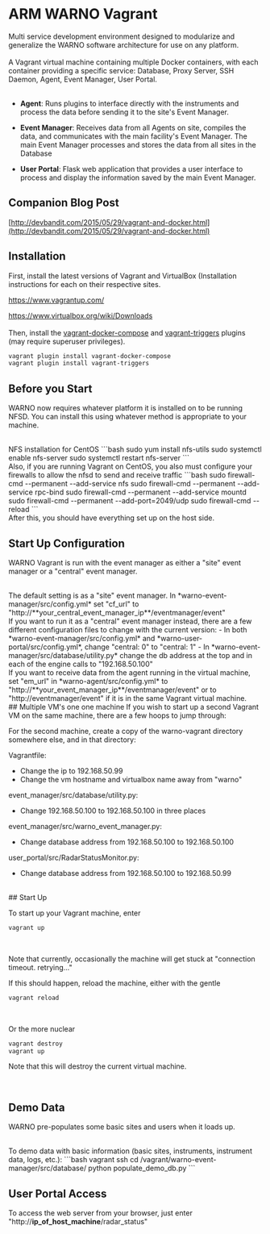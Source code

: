 # ARM WARNO Vagrant
Multi service development environment designed to modularize and generalize the WARNO software architecture for use on any platform.
<br><br>
A Vagrant virtual machine containing multiple Docker containers, with each container providing a specific service: Database, Proxy Server, SSH Daemon, Agent, Event Manager, User Portal.
<br><br>
- **Agent**: Runs plugins to interface directly with the instruments and process the data before sending it to the site's Event Manager.

- **Event Manager**: Receives data from all Agents on site, compiles the data, and communicates with the main facility's Event Manager.  The main Event Manager processes and stores the data from all sites in the Database

- **User Portal**: Flask web application that provides a user interface to process and display the information saved by the main Event Manager.

## Companion Blog Post
[http://devbandit.com/2015/05/29/vagrant-and-docker.html](http://devbandit.com/2015/05/29/vagrant-and-docker.html)

## Installation

First, install the latest versions of Vagrant and VirtualBox (Installation instructions for each on their respective sites.

https://www.vagrantup.com/

https://www.virtualbox.org/wiki/Downloads
<br><br>
Then, install the [vagrant-docker-compose](https://github.com/leighmcculloch/vagrant-docker-compose) and [vagrant-triggers](https://github.com/emyl/vagrant-triggers) plugins (may require superuser privileges).
```bash
vagrant plugin install vagrant-docker-compose
vagrant plugin install vagrant-triggers
```

## Before you Start

WARNO now requires whatever platform it is installed on to be running NFSD. You can install this using whatever method is appropriate to your machine.

<br>
NFS installation for CentOS
```bash
sudo yum install nfs-utils
sudo systemctl enable nfs-server
sudo systemctl restart nfs-server
```

<br>
Also, if you are running Vagrant on CentOS, you also must configure your firewalls to allow the nfsd to send and receive traffic
```bash
sudo firewall-cmd --permanent --add-service nfs
sudo firewall-cmd --permanent --add-service rpc-bind
sudo firewall-cmd --permanent --add-service mountd
sudo firewall-cmd --permanent --add-port=2049/udp
sudo firewall-cmd --reload
```

<br>
After this, you should have everything set up on the host side.

<br>

## Start Up Configuration

WARNO Vagrant is run with the event manager as either a "site"  event manager or a "central" event manager.

<br>
The default setting is as a "site" event manager.  In *warno-event-manager/src/config.yml* set "cf_url" to "http://**your_central_event_manager_ip**/eventmanager/event"

<br>
If you want to run it as a "central" event manager instead, there are a few different configuration files to change with the current version:
- In both *warno-event-manager/src/config.yml* and *warno-user-portal/src/config.yml*, change "central: 0" to "central: 1"
- In *warno-event-manager/src/database/utility.py* change the db address at the top and in each of the engine calls to "192.168.50.100"

<br>
If you want to receive data from the agent running in the virtual machine, set "em_url" in *warno-agent/src/config.yml* to "http://**your_event_manager_ip**/eventmanager/event" or to "http://eventmanager/event" if it is in the same Vagrant virtual machine.

<br>
## Multiple VM's one one machine
If you wish to start up a second Vagrant VM on the same machine, there are a few hoops to jump through:

For the second machine, create a copy of the warno-vagrant directory somewhere else, and in that directory:

Vagrantfile:
- Change the ip to 192.168.50.99
- Change the vm hostname and virtualbox name away from "warno"
      
event_manager/src/database/utility.py:
- Change 192.168.50.100 to 192.168.50.100 in three places
      
event_manager/src/warno_event_manager.py:
- Change database address from 192.168.50.100 to 192.168.50.100
      
user_portal/src/RadarStatusMonitor.py:
- Change database address from 192.168.50.100 to 192.168.50.99

<br>
## Start Up

To start up your Vagrant machine, enter
```bash
vagrant up
```

<br>

Note that currently, occasionally the machine will get stuck at "connection timeout. retrying..."

If this should happen, reload the machine, either with the gentle
```bash
vagrant reload
```

<br>

Or the more nuclear
```bash
vagrant destroy
vagrant up
```

Note that this will destroy the current virtual machine.

<br>

## Demo Data

WARNO pre-populates some basic sites and users when it loads up.

<br>
To demo data with basic information (basic sites, instruments, instrument data, logs, etc.):
```bash
vagrant ssh
cd /vagrant/warno-event-manager/src/database/
python populate_demo_db.py
```

## User Portal Access
To access the web server from your browser, just enter "http://**ip_of_host_machine**/radar_status"
